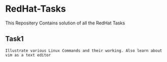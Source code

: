 # RedHat-Tasks

This Repositery Contains solution of all the RedHat Tasks

## Task1

`Illustrate various Linux Commands and their working. Also learn about vim as a text editor`

